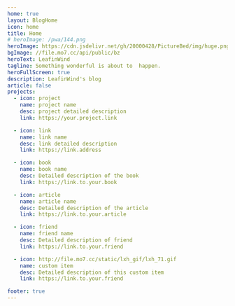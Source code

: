 ```yaml
---
home: true
layout: BlogHome
icon: home
title: Home
# heroImage: /pwa/144.png
heroImage: https://cdn.jsdelivr.net/gh/20000428/PictureBed/img/huge.png
bgImage: //file.mo7.cc/api/public/bz
heroText: LeafinWind
tagline: Something wonderful is about to  happen.
heroFullScreen: true
description: LeafinWind's blog
article: false
projects:
  - icon: project
    name: project name
    desc: project detailed description
    link: https://your.project.link

  - icon: link
    name: link name
    desc: link detailed description
    link: https://link.address

  - icon: book
    name: book name
    desc: Detailed description of the book
    link: https://link.to.your.book

  - icon: article
    name: article name
    desc: Detailed description of the article
    link: https://link.to.your.article

  - icon: friend
    name: friend name
    desc: Detailed description of friend
    link: https://link.to.your.friend

  - icon: http://file.mo7.cc/static/lxh_gif/lxh_71.gif
    name: custom item
    desc: Detailed description of this custom item
    link: https://link.to.your.friend

footer: true
---
```

